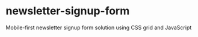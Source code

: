 # newsletter-signup-form
Mobile-first newsletter signup form solution using CSS grid and JavaScript
